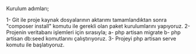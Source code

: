 Kurulum adımları;

1- Git ile proje kaynak dosyalarının aktarımı tamamlandıktan sonra "composer install" komutu ile gerekli olan paket kurulumlarını yapıyoruz.
2- Projenin veritabanı işlemleri için sırasıyla;
    a- php artisan migrate
    b- php artisan db:seed
komutlarını çalıştırıyoruz.
3- Projeyi php artisan serve komutu ile başlatıyoruz.